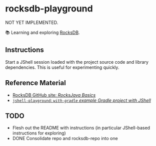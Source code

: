 # rocksdb-playground

NOT YET IMPLEMENTED. 

📚 Learning and exploring [RocksDB](https://github.com/facebook/rocksdb).

## Instructions

Start a JShell session loaded with the project source code and library dependencies. This is useful for experimenting
quickly.

## Reference Material

* [RocksDB GitHub site: *RocksJava Basics*](https://github.com/facebook/rocksdb/wiki/RocksJava-Basics)
* [`jshell-playground`: *`with-gradle` example Gradle project with JShell*](https://github.com/dgroomes/jshell-playground)


## TODO

* Flesh out the README with instructions (in particular JShell-based instructions for exploring)
* DONE Consolidate repo and rocksdb-repo into one
